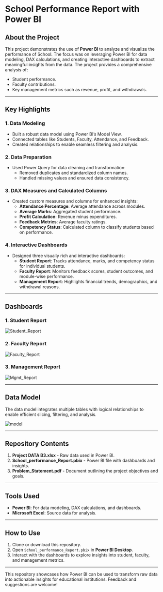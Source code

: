 # School Performance Report with Power BI

## About the Project

This project demonstrates the use of **Power BI** to analyze and visualize the performance of School. The focus was on leveraging Power BI for data modeling, DAX calculations, and creating interactive dashboards to extract meaningful insights from the data. The project provides a comprehensive analysis of:
- Student performance.
- Faculty contributions.
- Key management metrics such as revenue, profit, and withdrawals.

---

## Key Highlights

### 1. **Data Modeling**
- Built a robust data model using Power BI’s Model View.
- Connected tables like Students, Faculty, Attendance, and Feedback.
- Created relationships to enable seamless filtering and analysis.

### 2. **Data Preparation**
- Used Power Query for data cleaning and transformation:
  - Removed duplicates and standardized column names.
  - Handled missing values and ensured data consistency.

### 3. **DAX Measures and Calculated Columns**
- Created custom measures and columns for enhanced insights:
  - **Attendance Percentage**: Average attendance across modules.
  - **Average Marks**: Aggregated student performance.
  - **Profit Calculation**: Revenue minus expenditures.
  - **Feedback Metrics**: Average faculty ratings.
  - **Competency Status**: Calculated column to classify students based on performance.

### 4. **Interactive Dashboards**
- Designed three visually rich and interactive dashboards:
  - **Student Report**: Tracks attendance, marks, and competency status for individual students.
  - **Faculty Report**: Monitors feedback scores, student outcomes, and module-wise performance.
  - **Management Report**: Highlights financial trends, demographics, and withdrawal reasons.

---

## Dashboards

### 1. Student Report
![Student_Report](https://github.com/user-attachments/assets/ae3c3648-d380-4c47-9783-ded427ce48d1)


### 2. Faculty Report
![Faculty_Report](https://github.com/user-attachments/assets/bd099c6f-ffc5-42df-b356-b805466c565d)


### 3. Management Report
![Mgmt_Report](https://github.com/user-attachments/assets/775979df-a629-48e0-861c-f7f5c9bcd9b7)


---

## Data Model

The data model integrates multiple tables with logical relationships to enable efficient slicing, filtering, and analysis.

![model](https://github.com/user-attachments/assets/e3f3dbc5-6ac0-4fd0-9209-d11b888cbcbe)


---

## Repository Contents

1. **Project DATA B3.xlsx** - Raw data used in Power BI.
2. **School_performance_Report.pbix** - Power BI file with dashboards and insights.
3. **Problem_Statement.pdf** - Document outlining the project objectives and goals.

---

## Tools Used

- **Power BI**: For data modeling, DAX calculations, and dashboards.
- **Microsoft Excel**: Source data for analysis.

---

## How to Use

1. Clone or download this repository.
2. Open `School_performance_Report.pbix` in **Power BI Desktop**.
3. Interact with the dashboards to explore insights into student, faculty, and management metrics.

---

This repository showcases how Power BI can be used to transform raw data into actionable insights for educational institutions. Feedback and suggestions are welcome!
